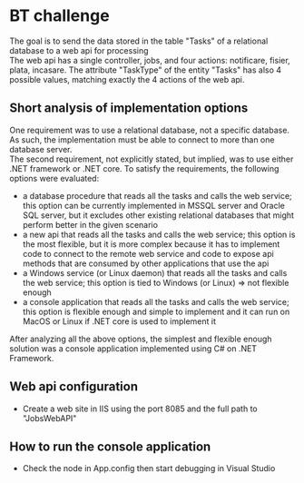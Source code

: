 # BT challenge
The goal is to send the data stored in the table "Tasks" of a relational database to a web api for processing<br>
The web api has a single controller, jobs, and four actions: notificare, fisier, plata, incasare. The attribute "TaskType" of the entity "Tasks" has also 4 possible values, matching exactly the 4 actions of the web api. 
## Short analysis of implementation options
One requirement was to use a relational database, not a specific database. As such, the implementation must be able to connect to more than one database server.<br>
The second requirement, not explicitly stated, but implied, was to use either .NET framework or .NET core.
To satisfy the requirements, the following options were evaluated:<br>
* a database procedure that reads all the tasks and calls the web service; this option can be currently implemented in MSSQL server and Oracle SQL server, but it excludes other existing relational databases that might perform better in the given scenario
* a new api that reads all the tasks and calls the web service; this option is the most flexible, but it is more complex because it has to implement code to connect to the remote web service and code to expose api methods that are consumed by other applications that use the api
* a Windows service (or Linux daemon) that reads all the tasks and calls the web service; this option is tied to Windows (or Linux) => not flexible enough
* a console application that reads all the tasks and calls the web service; this option is flexible enough and simple to implement and it can run on MacOS or Linux if .NET core is used to implement it<br>

After analyzing all the above options, the simplest and flexible enough solution was a console application implemented using C# on .NET Framework. 
## Web api configuration
* Create a web site in IIS using the port 8085 and the full path to "JobsWebAPI" 
## How to run the console application
* Check the <appSettings> node in App.config then start debugging in Visual Studio 